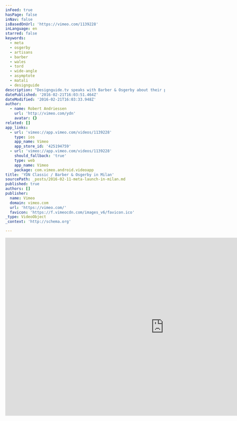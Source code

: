 ```yaml
---
inFeed: true
hasPage: false
inNav: false
isBasedOnUrl: 'https://vimeo.com/1139228'
inLanguage: en
starred: false
keywords:
  - meta
  - osgerby
  - artisans
  - barber
  - wales
  - tord
  - wide-angle
  - asymptote
  - matali
  - designguide
description: "Designguide.tv speaks with Barber & Osgerby about their pieces for Meta and the concept behind the company. Meta is dedicated to combining exquisite materials with the world's finest artisans to create 21st century design at a quality once seen at the heights of the decorative arts."
datePublished: '2016-02-21T16:03:51.464Z'
dateModified: '2016-02-21T16:03:33.948Z'
author:
  - name: Robert Andriessen
    url: 'http://vimeo.com/ydn'
    avatar: {}
related: []
app_links:
  - url: 'vimeo://app.vimeo.com/videos/1139228'
    type: ios
    app_name: Vimeo
    app_store_id: '425194759'
  - url: 'vimeo://app.vimeo.com/videos/1139228'
    should_fallback: 'true'
    type: web
    app_name: Vimeo
    package: com.vimeo.android.videoapp
title: 'YDN Classic / Barber & Osgerby in Milan'
sourcePath: _posts/2016-02-11-meta-launch-in-milan.md
published: true
authors: []
publisher:
  name: Vimeo
  domain: vimeo.com
  url: 'https://vimeo.com/'
  favicon: 'https://f.vimeocdn.com/images_v6/favicon.ico'
_type: VideoObject
_context: 'http://schema.org'

---
```

<iframe src="https://cdn.embedly.com/widgets/media.html?src=https%3A%2F%2Fplayer.vimeo.com%2Fvideo%2F1139228&amp;url=https%3A%2F%2Fvimeo.com%2F1139228&amp;image=http%3A%2F%2Fi.vimeocdn.com%2Fvideo%2F56041786_1280.jpg&amp;key=b7d04c9b404c499eba89ee7072e1c4f7&amp;type=text%2Fhtml&amp;schema=vimeo" width="1000" height="563" scrolling="no" frameborder="0" allowfullscreen="allowfullscreen" style=""></iframe>